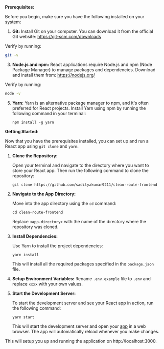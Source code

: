 **Prerequisites:**

Before you begin, make sure you have the following installed on your system:

1. **Git:** Install Git on your computer. You can download it from the official Git website: https://git-scm.com/downloads

Verify by running: 
```bash
git -v
```

3. **Node.js and npm:** React applications require Node.js and npm (Node Package Manager) to manage packages and dependencies. Download and install them from: https://nodejs.org/

Verify by running: 
```bash
node -v
```

5. **Yarn:** Yarn is an alternative package manager to npm, and it's often preferred for React projects. Install Yarn using npm by running the following command in your terminal:

   ```
   npm install -g yarn
   ```

**Getting Started:**

Now that you have the prerequisites installed, you can set up and run a React app using `git clone` and `yarn`.

1. **Clone the Repository:**

   Open your terminal and navigate to the directory where you want to store your React app. Then run the following command to clone the repository:

   ```
   git clone https://github.com/sadityakumar9211/clean-route-frontend
   ```

2. **Navigate to the App Directory:**

   Move into the app directory using the `cd` command:

   ```
   cd clean-route-frontend
   ```

   Replace `<app-directory>` with the name of the directory where the repository was cloned.

3. **Install Dependencies:**

   Use Yarn to install the project dependencies:

   ```
   yarn install
   ```

   This will install all the required packages specified in the `package.json` file.
4. **Setup Environment Variables:**
   Rename `.env.example` file to `.env` and replace `xxxx` with your own values.

6. **Start the Development Server:**

   To start the development server and see your React app in action, run the following command:

   ```
   yarn start
   ```

   This will start the development server and open your [app](http://localhost:3000) in a web browser. The app will automatically reload whenever you make changes.
   
This will setup you up and running the application on http://localhost:3000.
